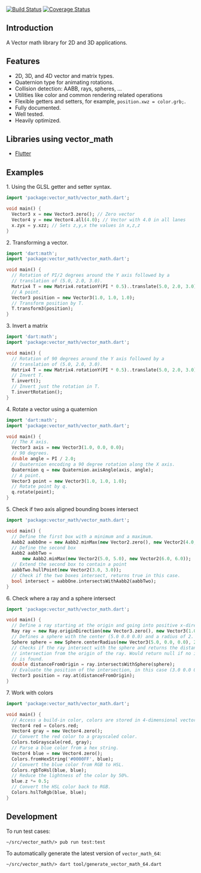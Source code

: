 [![Build Status](https://travis-ci.org/google/vector_math.dart.svg?branch=master)](https://travis-ci.org/google/vector_math.dart)
[![Coverage Status](https://coveralls.io/repos/google/vector_math.dart/badge.svg?branch=master)](https://coveralls.io/r/google/vector_math.dart?branch=master)

## Introduction

A Vector math library for 2D and 3D applications.

## Features

* 2D, 3D, and 4D vector and matrix types.
* Quaternion type for animating rotations.
* Collision detection: AABB, rays, spheres, ...
* Utilities like color and common rendering related operations
* Flexible getters and setters, for example, ```position.xwz = color.grb;```.
* Fully documented.
* Well tested.
* Heavily optimized.

## Libraries using vector_math

* [Flutter](https://github.com/flutter/flutter)

## Examples

1\. Using the GLSL getter and setter syntax.

```dart
import 'package:vector_math/vector_math.dart';

void main() {
  Vector3 x = new Vector3.zero(); // Zero vector
  Vector4 y = new Vector4.all(4.0); // Vector with 4.0 in all lanes
  x.zyx = y.xzz; // Sets z,y,x the values in x,z,z
}
```

2\. Transforming a vector.


```dart
import 'dart:math';
import 'package:vector_math/vector_math.dart';

void main() {
  // Rotation of PI/2 degrees around the Y axis followed by a
  // translation of (5.0, 2.0, 3.0).
  Matrix4 T = new Matrix4.rotationY(PI * 0.5)..translate(5.0, 2.0, 3.0);
  // A point.
  Vector3 position = new Vector3(1.0, 1.0, 1.0);
  // Transform position by T.
  T.transform3(position);
}
```

3\. Invert a matrix

```dart
import 'dart:math';
import 'package:vector_math/vector_math.dart';

void main() {
  // Rotation of 90 degrees around the Y axis followed by a
  // translation of (5.0, 2.0, 3.0).
  Matrix4 T = new Matrix4.rotationY(PI * 0.5)..translate(5.0, 2.0, 3.0);
  // Invert T.
  T.invert();
  // Invert just the rotation in T.
  T.invertRotation();
}
```

4\. Rotate a vector using a quaternion

```dart
import 'dart:math';
import 'package:vector_math/vector_math.dart';

void main() {
  // The X axis.
  Vector3 axis = new Vector3(1.0, 0.0, 0.0);
  // 90 degrees.
  double angle = PI / 2.0;
  // Quaternion encoding a 90 degree rotation along the X axis.
  Quaternion q = new Quaternion.axisAngle(axis, angle);
  // A point.
  Vector3 point = new Vector3(1.0, 1.0, 1.0);
  // Rotate point by q.
  q.rotate(point);
}
```

5\. Check if two axis aligned bounding boxes intersect

```dart
import 'package:vector_math/vector_math.dart';

void main() {
  // Define the first box with a minimum and a maximum.
  Aabb2 aabbOne = new Aabb2.minMax(new Vector2.zero(), new Vector2(4.0, 4.0));
  // Define the second box
  Aabb2 aabbTwo =
      new Aabb2.minMax(new Vector2(5.0, 5.0), new Vector2(6.0, 6.0));
  // Extend the second box to contain a point
  aabbTwo.hullPoint(new Vector2(3.0, 3.0));
  // Check if the two boxes intersect, returns true in this case.
  bool intersect = aabbOne.intersectsWithAabb2(aabbTwo);
}
```

6\. Check where a ray and a sphere intersect

```dart
import 'package:vector_math/vector_math.dart';

void main() {
  // Define a ray starting at the origin and going into positive x-direction.
  Ray ray = new Ray.originDirection(new Vector3.zero(), new Vector3(1.0, 0.0, 0.0));
  // Defines a sphere with the center (5.0 0.0 0.0) and a radius of 2.
  Sphere sphere = new Sphere.centerRadius(new Vector3(5.0, 0.0, 0.0), 2.0);
  // Checks if the ray intersect with the sphere and returns the distance of the
  // intersection from the origin of the ray. Would return null if no intersection
  // is found.
  double distanceFromOrigin = ray.intersectsWithSphere(sphere);
  // Evaluate the position of the intersection, in this case (3.0 0.0 0.0).
  Vector3 position = ray.at(distanceFromOrigin);
}
```

7\. Work with colors

```dart
import 'package:vector_math/vector_math.dart';

void main() {
  // Access a build-in color, colors are stored in 4-dimensional vectors.
  Vector4 red = Colors.red;
  Vector4 gray = new Vector4.zero();
  // Convert the red color to a grayscaled color.
  Colors.toGrayscale(red, gray);
  // Parse a blue color from a hex string.
  Vector4 blue = new Vector4.zero();
  Colors.fromHexString('#0000FF', blue);
  // Convert the blue color from RGB to HSL.
  Colors.rgbToHsl(blue, blue);
  // Reduce the lightness of the color by 50%.
  blue.z *= 0.5;
  // Convert the HSL color back to RGB.
  Colors.hslToRgb(blue, blue);
}
```

## Development

To run test cases:

```
~/src/vector_math/> pub run test:test
```

To automatically generate the latest version of ```vector_math_64```:

```
~/src/vector_math/> dart tool/generate_vector_math_64.dart
```

